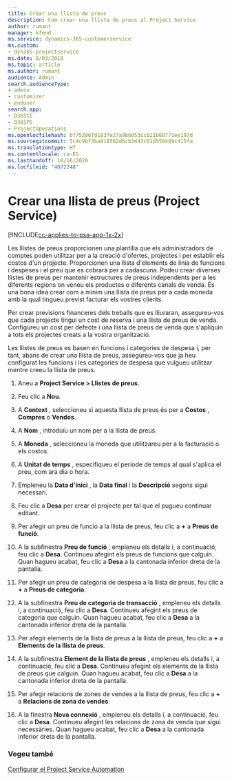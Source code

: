 ```yaml
---
title: Crear una llista de preus
description: Com crear una llista de preus al Project Service
author: rumant
manager: kfend
ms.service: dynamics-365-customerservice
ms.custom:
- dyn365-projectservice
ms.date: 8/03/2018
ms.topic: article
ms.author: rumant
audience: Admin
search.audienceType:
- admin
- customizer
- enduser
search.app:
- D365CE
- D365PS
- ProjectOperations
ms.openlocfilehash: bf75286fd1837e27a9b6053ccb21b60771ee197d
ms.sourcegitcommit: 5c4c9bf3ba018562d6cb3443c01d550489c415fa
ms.translationtype: HT
ms.contentlocale: ca-ES
ms.lasthandoff: 10/16/2020
ms.locfileid: "4072248"
---
```

# <a name="create-a-price-list-project-service"></a>Crear una llista de preus (Project Service)

[!INCLUDE[cc-applies-to-psa-app-1x-2x](../includes/cc-applies-to-psa-app-1x-2x.md)]

Les llistes de preus proporcionen una plantilla que els administradors de comptes poden utilitzar per a la creació d'ofertes, projectes i per establir els costos d'un projecte. Proporcionen una llista d'elements de línia de funcions i despeses i el preu que es cobrarà per a cadascuna. Podeu crear diverses llistes de preus per mantenir estructures de preus independents per a les diferents regions on veneu els productes o diferents canals de venda. És una bona idea crear com a mínim una llista de preus per a cada moneda amb la qual tingueu previst facturar els vostres clients.  
  
Per crear previsions financeres dels treballs que es lliuraran, assegureu-vos que cada projecte tingui un cost de reserva i una llista de preus de venda. Configureu un cost per defecte i una llista de preus de venda que s'apliquin a tots els projectes creats a la vostra organització.  
  
Les llistes de preus es basen en funcions i categories de despesa i, per tant, abans de crear una llista de preus, assegureu-vos que ja heu configurat les funcions i les categories de despesa que vulgueu utilitzar mentre creeu la llista de preus.  
  
1.  Aneu a **Project Service > Llistes de preus**.  
  
2.  Feu clic a **Nou**.  
  
3.  A **Context** , seleccioneu si aquesta llista de preus és per a **Costos** , **Compres** o **Vendes**.  
  
4.  A **Nom** , introduïu un nom per a la llista de preus.  
  
5.  A **Moneda** , seleccioneu la moneda que utilitzareu per a la facturació o els costos.  
  
6.  A **Unitat de temps** , especifiqueu el període de temps al qual s'aplica el preu, com ara dia o hora.  
  
7.  Empleneu la **Data d'inici** , la **Data final** i la **Descripció** segons sigui necessari.  
  
8.  Feu clic a **Desa** per crear el projecte per tal que el pugueu continuar editant.  
  
9. Per afegir un preu de funció a la llista de preus, feu clic a **+** a **Preus de funció**.  
  
10. A la subfinestra **Preu de funció** , empleneu els detalls i, a continuació, feu clic a **Desa**. Continueu afegint els preus de funcions que calguin. Quan hagueu acabat, feu clic a **Desa** a la cantonada inferior dreta de la pantalla.  
  
11. Per afegir un preu de categoria de despesa a la llista de preus, feu clic a **+** a **Preus de categoria**.  
  
12. A la subfinestra **Preu de categoria de transacció** , empleneu els detalls i, a continuació, feu clic a **Desa**. Continueu afegint els preus de categoria que calguin. Quan hagueu acabat, feu clic a **Desa** a la cantonada inferior dreta de la pantalla.  
  
13. Per afegir elements de la llista de preus a la llista de preus, feu clic a **+** a **Elements de la llista de preus**.  
  
14. A la subfinestra **Element de la llista de preus** , empleneu els detalls i, a continuació, feu clic a **Desa**. Continueu afegint els elements de la llista de preus que calguin. Quan hagueu acabat, feu clic a **Desa** a la cantonada inferior dreta de la pantalla.  
  
15. Per afegir relacions de zones de vendes a la llista de preus, feu clic a **+** a **Relacions de zona de vendes**.  
  
16. A la finestra **Nova connexió** , empleneu els detalls i, a continuació, feu clic a **Desa**. Continueu afegint les relacions de zona de venda que sigui necessàries. Quan hagueu acabat, feu clic a **Desa** a la cantonada inferior dreta de la pantalla.  
  
### <a name="see-also"></a>Vegeu també  
 [Configurar el Project Service Automation](../psa/configure.md)
